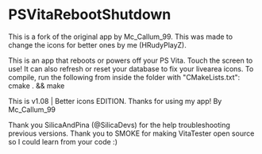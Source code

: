 # PSVitaRebootShutdown

This is a fork of the original app by Mc_Callum_99. This was made to change the icons for better ones by me (HRudyPlayZ).

This is an app that reboots or powers off your PS Vita. Touch the screen to use! It can also refresh or reset your database to fix your livearea icons.
To compile, run the following from inside the folder with "CMakeLists.txt": 
cmake . && make

This is v1.08 | Better icons EDITION. 
Thanks for using my app! By Mc_Callum_99

Thank you SilicaAndPina (@SilicaDevs) for the help troubleshooting previous versions.
Thank you to SMOKE for making VitaTester open source so I could learn from your code :)

